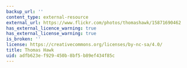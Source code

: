 ```yaml
---
backup_url: ''
content_type: external-resource
external_url: https://www.flickr.com/photos/thomashawk/15871690462
has_external_licence_warning: true
has_external_license_warning: true
is_broken: ''
license: https://creativecommons.org/licenses/by-nc-sa/4.0/
title: Thomas Hawk
uid: adfb623e-f929-450b-8bf5-b89ef434f85c
---
```

